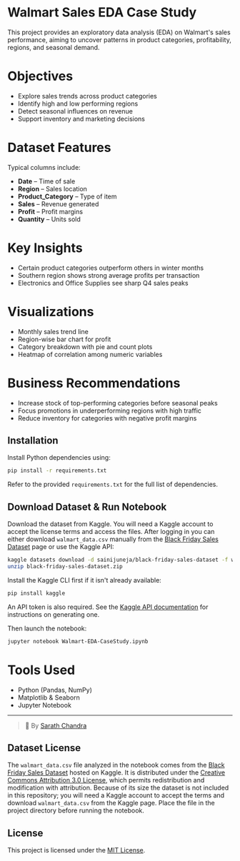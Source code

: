 # Walmart Sales EDA Case Study

This project provides an exploratory data analysis (EDA) on Walmart's sales performance, aiming to uncover patterns in product categories, profitability, regions, and seasonal demand.

# Objectives

- Explore sales trends across product categories
- Identify high and low performing regions
- Detect seasonal influences on revenue
- Support inventory and marketing decisions

# Dataset Features

Typical columns include:
- **Date** – Time of sale  
- **Region** – Sales location  
- **Product_Category** – Type of item  
- **Sales** – Revenue generated  
- **Profit** – Profit margins  
- **Quantity** – Units sold

# Key Insights

- Certain product categories outperform others in winter months
- Southern region shows strong average profits per transaction
- Electronics and Office Supplies see sharp Q4 sales peaks

# Visualizations

- Monthly sales trend line
- Region-wise bar chart for profit
- Category breakdown with pie and count plots
- Heatmap of correlation among numeric variables

# Business Recommendations

- Increase stock of top-performing categories before seasonal peaks
- Focus promotions in underperforming regions with high traffic
- Reduce inventory for categories with negative profit margins

## Installation

Install Python dependencies using:

```bash
pip install -r requirements.txt
```

Refer to the provided `requirements.txt` for the full list of dependencies.

## Download Dataset & Run Notebook

Download the dataset from Kaggle. You will need a Kaggle account to accept the
license terms and access the files. After logging in you can either download
`walmart_data.csv` manually from the
[Black Friday Sales Dataset](https://www.kaggle.com/datasets/sainijuneja/black-friday-sales-dataset)
page or use the Kaggle API:

```bash
kaggle datasets download -d sainijuneja/black-friday-sales-dataset -f walmart_data.csv
unzip black-friday-sales-dataset.zip
```

Install the Kaggle CLI first if it isn't already available:

```bash
pip install kaggle
```
An API token is also required. See the [Kaggle API documentation](https://www.kaggle.com/docs/api) for instructions on generating one.

Then launch the notebook:

```bash
jupyter notebook Walmart-EDA-CaseStudy.ipynb
```


# Tools Used

- Python (Pandas, NumPy)
- Matplotlib & Seaborn
- Jupyter Notebook

---

> 👤 By [Sarath Chandra](https://github.com/Sarathchandrrra)

## Dataset License

The `walmart_data.csv` file analyzed in the notebook comes from the
[Black Friday Sales Dataset](https://www.kaggle.com/datasets/sainijuneja/black-friday-sales-dataset)
hosted on Kaggle. It is distributed under the
[Creative Commons Attribution 3.0 License](https://creativecommons.org/licenses/by/3.0/),
which permits redistribution and modification with attribution. Because of
its size the dataset is not included in this repository; you will need a Kaggle
account to accept the terms and download `walmart_data.csv` from the Kaggle page.
Place the file in the project directory before running the notebook.

## License

This project is licensed under the [MIT License](LICENSE).

